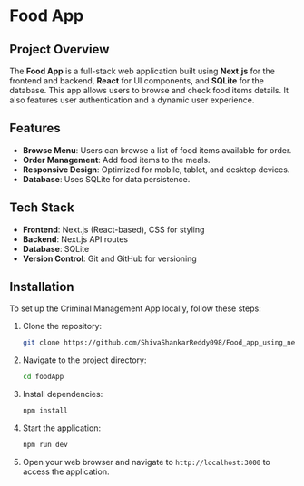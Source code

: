 # Food App

## Project Overview

The **Food App** is a full-stack web application built using **Next.js** for the frontend and backend, **React** for UI components, and **SQLite** for the database. This app allows users to browse and check food items details. It also features user authentication and a dynamic user experience.

## Features

- **Browse Menu**: Users can browse a list of food items available for order.
- **Order Management**: Add food items to the meals.
- **Responsive Design**: Optimized for mobile, tablet, and desktop devices.
- **Database**: Uses SQLite for data persistence.
  
## Tech Stack

- **Frontend**: Next.js (React-based),  CSS for styling
- **Backend**: Next.js API routes
- **Database**: SQLite
- **Version Control**: Git and GitHub for versioning

## Installation

To set up the Criminal Management App locally, follow these steps:

1. Clone the repository:

   ```bash
   git clone https://github.com/ShivaShankarReddy098/Food_app_using_nextJS.git
   ```

2. Navigate to the project directory:

   ```bash
   cd foodApp
   ```

3. Install dependencies:

   ```bash
   npm install
   ```

4. Start the application:

   ```bash
   npm run dev
   ```

5. Open your web browser and navigate to `http://localhost:3000` to access the application.
